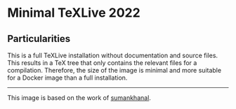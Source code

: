 # Minimal TeXLive 2022

## Particularities

This is a full TeXLive installation without documentation and source files.
This results in a TeX tree that only contains the relevant files for a compilation.
Therefore, the size of the image is minimal and more suitable for a Docker image than a full installation.

---

This image is based on the work of [sumankhanal](https://hub.docker.com/r/sumankhanal/).